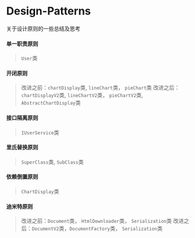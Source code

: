 # Design-Patterns
   关于设计原则的一些总结及思考
   
   #### 单一职责原则
   > `User`类

   #### 开闭原则
   > 改进之前：`chartDisplay`类, `lineChart`类， `pieChart`类
   > 改进之后：`chartDisplayV2`类, `lineChartV2`类， `pieChartV2`类, `AbstractChartDisplay`类

   #### 接口隔离原则
   > `IUserService`类

   #### 里氏替换原则
   > `SuperClass`类, `SubClass`类

   #### 依赖倒置原则
   > `ChartDisplay`类

   #### 迪米特原则
   > 改进之前：`Document`类， `HtmlDownloader`类， `Serialization`类
   > 改进之后：`DocumentV2`类，`DocumentFactory`类， `Serialization`类
   
